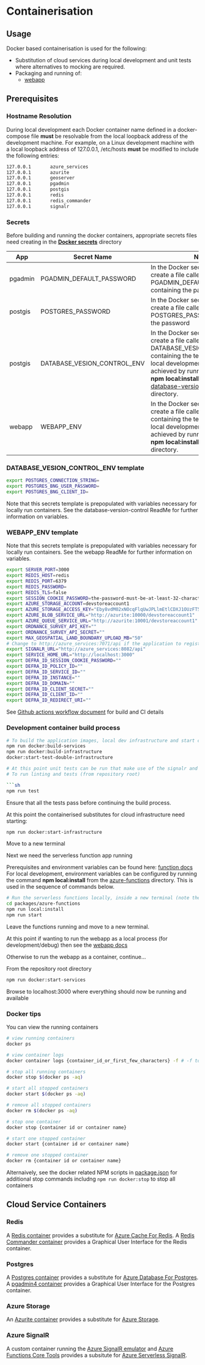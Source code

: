 # Containerisation

## Usage

Docker based containerisation is used for the following:

* Substitution of cloud services during local development and unit tests where alternatives to mocking are required.
* Packaging and running of:
  * [webapp](../packages/webapp)

## Prerequisites

### Hostname Resolution

During local development each Docker container name defined in a docker-compose file **must** be resolvable from the local loopback address of
the development machine. For example, on a Linux development machine with a local loopback address of 127.0.0.1, /etc/hosts **must** be modified
to include the following entries:

```sh
127.0.0.1       azure_services
127.0.0.1       azurite
127.0.0.1       geoserver
127.0.0.1       pgadmin
127.0.0.1       postgis
127.0.0.1       redis
127.0.0.1       redis_commander
127.0.0.1       signalr
```

### Secrets

Before building and running the docker containers, appropriate secrets files need creating in the [**Docker secrets**](../docker/secrets/) directory

| App | Secret Name | Notes |
| ----------- | ----------- | ----------- |
| pgadmin | PGADMIN_DEFAULT_PASSWORD | In the Docker secrets directory, create a file called PGADMIN_DEFAULT_PASSWORD containing the password |
| postgis | POSTGRES_PASSWORD | In the Docker secrets directory, create a file called POSTGRES_PASSWORD containing the password |
| postgis | DATABASE_VESION_CONTROL_ENV | In the Docker secrets directory, create a file called DATABASE_VESION_CONTROL_ENV containing the template below. For local development, this can be achieved by running the command **npm local:install** from the [database-version-control](../packages/database-version-control/) directory. |
| webapp | WEBAPP_ENV | In the Docker secrets directory, create a file called WEBAPP_ENV containing the template below. For local development, this can be achieved by running the command **npm local:install** from the [webapp](../packages/webapp/) directory. |

### DATABASE_VESION_CONTROL_ENV template

```bash
export POSTGRES_CONNECTION_STRING=
export POSTGRES_BNG_USER_PASSWORD=
export POSTGRES_BNG_CLIENT_ID=
```

Note that this secrets template is prepopulated with variables necessary for locally run containers. See the database-version-control  ReadMe for further information on variables.

### WEBAPP_ENV template

Note that this secrets template is prepopulated with variables necessary for locally run containers. See the webapp ReadMe for further information on variables.

```bash
export SERVER_PORT=3000
export REDIS_HOST=redis
export REDIS_PORT=6379
export REDIS_PASSWORD=
export REDIS_TLS=false
export SESSION_COOKIE_PASSWORD=the-password-must-be-at-least-32-characters-long
export AZURE_STORAGE_ACCOUNT=devstoreaccount1
export AZURE_STORAGE_ACCESS_KEY="Eby8vdM02xNOcqFlqUwJPLlmEtlCDXJ1OUzFT50uSRZ6IFsuFq2UVErCz4I6tq/K1SZFPTOtr/KBHBeksoGMGw=="
export AZURE_BLOB_SERVICE_URL="http://azurite:10000/devstoreaccount1"
export AZURE_QUEUE_SERVICE_URL="http://azurite:10001/devstoreaccount1"
export ORDNANCE_SURVEY_API_KEY=""
export ORDNANCE_SURVEY_API_SECRET=""
export MAX_GEOSPATIAL_LAND_BOUNDARY_UPLOAD_MB="50"
# Change to http://azure_services:7071/api if the application to register web application is running in a container.
export SIGNALR_URL="http://azure_services:8082/api"
export SERVICE_HOME_URL="http://localhost:3000"
export DEFRA_ID_SESSION_COOKIE_PASSWORD=""
export DEFRA_ID_POLICY_ID=""
export DEFRA_ID_SERVICE_ID=""
export DEFRA_ID_INSTANCE=""
export DEFRA_ID_DOMAIN=""
export DEFRA_ID_CLIENT_SECRET=""
export DEFRA_ID_CLIENT_ID=""
export DEFRA_ID_REDIRECT_URI=""
```

See [Github actions workflow document](../.github/workflows/build.yaml) for build and CI details

### Development container build process

```sh
# To build the application images, local dev infrastructure and start containers locally that support development
npm run docker:build-services
npm run docker:build-infrastructure
docker:start-test-double-infrastructure

# At this point unit tests can be run that make use of the signalr and azurite containers for test doubles.
# To run linting and tests (from repository root)

```sh
npm run test
```

Ensure that all the tests pass before continuing the build process.

At this point the containerised substitutes for cloud infrastructure need starting:

```sh
npm run docker:start-infrastructure
```

Move to a new terminal

Next we need the serverless function app running

Prerequisites and environment variables can be found here: [function docs](../packages/azure-functions/README.md)
For local development, environment variables can be configured by running the command **npm local:install** from the
[azure-functions](../packages/azure-functions/) directory. This is used in the sequence of commands below.

```sh
# Run the serverless functions locally, inside a new terminal (note there is no current containerisation support for the serverless functions)
cd packages/azure-functions
npm run local:install
npm run start
```

Leave the functions running and move to a new terminal.

At this point if wanting to run the webapp as a local process (for development/debug) then see the [webapp docs](../packages/webapp/README.md)

Otherwise to run the webapp as a container, continue...

From the repository root directory

```sh
npm run docker:start-services
```

Browse to localhost:3000 where everything should now be running and available

### Docker tips

You can view the running containers

```sh
# view running containers
docker ps

# view container logs
docker container logs {container_id_or_first_few_characters} -f # -f to watch log output

# stop all running containers
docker stop $(docker ps -aq)

# start all stopped containers
docker start $(docker ps -aq)

# remove all stopped containers
docker rm $(docker ps -aq)

# stop one container
docker stop {container id or container name}

# start one stopped container
docker start {container id or container name}

# remove one stopped container
docker rm {container id or container name}
```

Alternaively, see the docker related NPM scripts in [package.json](../package.json) for additional stop commands includng `npm run docker:stop` to stop all containers

## Cloud Service Containers

### Redis

A [Redis container](https://hub.docker.com/_/redis/) provides a substitute for [Azure Cache For Redis](https://azure.microsoft.com/en-gb/services/cache/). A [Redis Commander container](https://hub.docker.com/r/rediscommander/redis-commander/#!) provides a Graphical User Interface for the Redis container.

### Postgres

A [Postgres container](https://hub.docker.com/_/postgres/) provides a substitute for [Azure Database For Postgres](https://azure.microsoft.com/en-gb/services/postgresql/). A [pgadmin4 container](https://hub.docker.com/r/dpage/pgadmin4/#!) provides a Graphical User Interface for the Postgres container.

### Azure Storage

An [Azurite container](https://hub.docker.com/_/microsoft-azure-storage-azurite) provides a substitute for [Azure Storage](https://docs.microsoft.com/en-us/azure/storage/common/storage-introduction).

### Azure SignalR

A custom container running the [Azure SignalR emulator](https://github.com/Azure/azure-signalr/blob/dev/docs/emulator.md) and [Azure Functions Core Tools](https://docs.microsoft.com/en-us/azure/azure-functions/functions-run-local) provides a subsitute for [Azure Serverless SignalR](https://docs.microsoft.com/en-us/azure/azure-signalr/signalr-quickstart-azure-functions-javascript).
